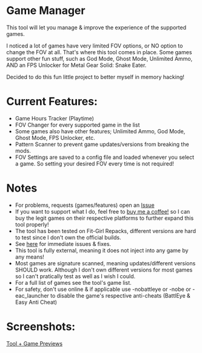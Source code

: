 # Game Manager
This tool will let you manage & improve the experience of the supported games. 

I noticed a lot of games have very limited FOV options, or NO option to change the FOV at all. That's where this tool comes in place.
Some games support other fun stuff, such as God Mode, Ghost Mode, Unlimited Ammo, AND an FPS Unlocker for Metal Gear Solid: Snake Eater.

Decided to do this fun little project to better myself in memory hacking!



# Current Features:

* Game Hours Tracker (Playtime)
* FOV Changer for every supported game in the list
* Some games also have other features; Unlimited Ammo, God Mode, Ghost Mode, FPS Unlocker, etc.
* Pattern Scanner to prevent game updates/versions from breaking the mods.
* FOV Settings are saved to a config file and loaded whenever you select a game. So setting your desired FOV every time is not required!

# Notes

* For problems, requests (games/features) open an [Issue](https://github.com/xwzrdx/GameManager/issues)
* If you want to support what I do, feel free to [buy me a coffee!](https://buymeacoffee.com/wzard) so I can buy the legit games on their respective platforms to further expand this tool properly!
* The tool has been tested on Fit-Girl Repacks, different versions are hard to test since I don't own the official builds.
* See [here](https://github.com/xwzrdx/GameManager/issues/1) for immediate issues & fixes.
* This tool is fully external, meaning it does not inject into any game by any means!
* Most games are signature scanned, meaning updates/different versions SHOULD work. Although I don't own different versions for most games so I can't pratically test as well as I wish I could.
* For a full list of games see the tool's game list.
* For safety, don't use online & if applicable use -nobattleye or -nobe or -eac_launcher to disable the game's respective anti-cheats (BattlEye & Easy Anti Cheat)



# Screenshots:
[Tool + Game Previews](https://imgur.com/a/11n8YHl)
